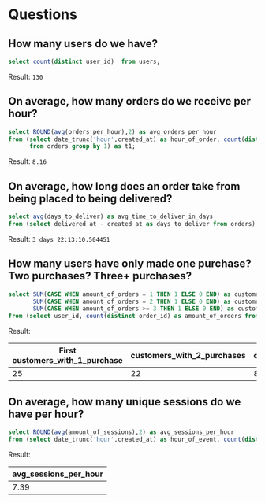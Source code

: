 # Questions
## How many users do we have?
``` sql
select count(distinct user_id)  from users;
```
Result:
`130`

## On average, how many orders do we receive per hour?
``` sql
select ROUND(avg(orders_per_hour),2) as avg_orders_per_hour
from (select date_trunc('hour',created_at) as hour_of_order, count(distinct order_id) as orders_per_hour 
      from orders group by 1) as t1;
```
Result:
`8.16`
## On average, how long does an order take from being placed to being delivered?
``` sql
select avg(days_to_deliver) as avg_time_to_deliver_in_days
from (select delivered_at - created_at as days_to_deliver from orders) as t1;
```
Result:
`3 days 22:13:10.504451`
## How many users have only made one purchase? Two purchases? Three+ purchases?
``` sql
select SUM(CASE WHEN amount_of_orders = 1 THEN 1 ELSE 0 END) as customers_with_1_purchase,
       SUM(CASE WHEN amount_of_orders = 2 THEN 1 ELSE 0 END) as customers_with_2_purchases,
       SUM(CASE WHEN amount_of_orders >= 3 THEN 1 ELSE 0 END) as customers_with_more_than_3_purchases
from (select user_id, count(distinct order_id) as amount_of_orders from orders group by 1) as t1;
```
Result:

| First customers_with_1_purchase  | customers_with_2_purchases  | customers_with_more_than_3_purchases  |
| -------------------------------- | --------------------------- | ------------------------------------- | 
| 25                               | 22                          | 81                                    |
## On average, how many unique sessions do we have per hour?
``` sql
select ROUND(avg(amount_of_sessions),2) as avg_sessions_per_hour
from (select date_trunc('hour',created_at) as hour_of_event, count(distinct session_id) as amount_of_sessions from events group by 1) as t1;
```
Result:

| avg_sessions_per_hour|
| -------------------- |
|                 7.39 |